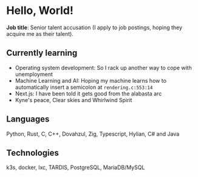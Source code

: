 # Hello, World!
**Job title**: Senior talent accusation (I apply to job postings, hoping they acquire me as their talent).

## Currently learning
- Operating system development: So I rack up another way to cope with unemployment
- Machine Learning and AI: Hoping my machine learns how to automatically insert a semicolon at `rendering.c:553:14`
- Next.js: I have been told it gets good from the alabasta arc
- Kyne's peace, Clear skies and Whirlwind Spirit

## Languages
Python, Rust, C, C++, Dovahzul, Zig, Typescript, Hylian, C# and Java

## Technologies
k3s, docker, lxc, TARDIS, PostgreSQL, MariaDB/MySQL
